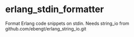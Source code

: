 erlang_stdin_formatter
======================

Format Erlang code snippets on stdin.
Needs string_io from github.com/ebengt/erlang_string_io.git
